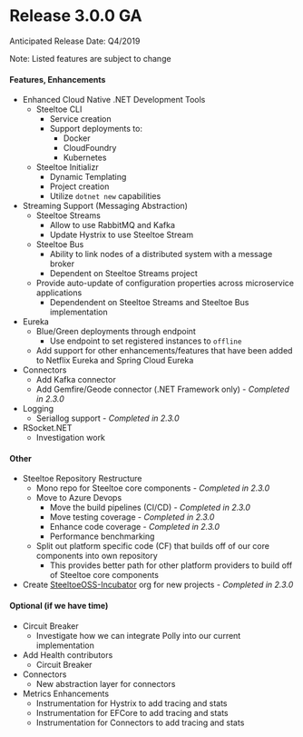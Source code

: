 # Release 3.0.0 GA
Anticipated Release Date: Q4/2019 

Note: Listed features are subject to change

#### Features, Enhancements
* Enhanced Cloud Native .NET Development Tools
  * Steeltoe CLI 
     * Service creation
     * Support deployments to:
         * Docker
         * CloudFoundry
         * Kubernetes
  * Steeltoe Initializr 
     * Dynamic Templating
     * Project creation
     * Utilize `dotnet new` capabilities 
* Streaming Support (Messaging Abstraction)
   * Steeltoe Streams
      * Allow to use RabbitMQ and Kafka
      * Update Hystrix to use Steeltoe Stream
   * Steeltoe Bus
      * Ability to link nodes of a distributed system with a message broker
      * Dependent on Steeltoe Streams project
   * Provide auto-update of configuration properties across microservice applications
      * Dependendent on Steeltoe Streams and Steeltoe Bus implementation
* Eureka
   * Blue/Green deployments through endpoint
     * Use endpoint to set registered instances to `offline` 
   * Add support for other enhancements/features that have been added to Netflix Eureka and Spring Cloud Eureka
* Connectors
   * Add Kafka connector
   * Add Gemfire/Geode connector (.NET Framework only) - _Completed in 2.3.0_
* Logging
   * Seriallog support - _Completed in 2.3.0_ 
* RSocket.NET
   * Investigation work

#### Other
* Steeltoe Repository Restructure
   * Mono repo for Steeltoe core components - _Completed in 2.3.0_
   * Move to Azure Devops 
      * Move the build pipelines (CI/CD) - _Completed in 2.3.0_
      * Move testing coverage - _Completed in 2.3.0_
      * Enhance code coverage - _Completed in 2.3.0_
      * Performance benchmarking
   * Split out platform specific code (CF) that builds off of our core components into own repository
       * This provides better path for other platform providers to build off of Steeltoe core components 
* Create [SteeltoeOSS-Incubator](https://github.com/steeltoeoss-incubator) org for new projects - _Completed in 2.3.0_

#### Optional (if we have time)
* Circuit Breaker
   * Investigate how we can integrate Polly into our current implementation	
* Add Health contributors
   * Circuit Breaker
* Connectors
   * New abstraction layer for connectors
* Metrics Enhancements
   * Instrumentation for Hystrix to add tracing and stats
   * Instrumentation for EFCore to add tracing and stats
   * Instrumentation for Connectors to add tracing and stats